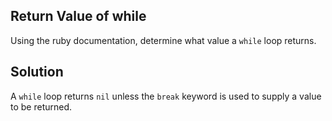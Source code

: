 ## Return Value of while
Using the ruby documentation, determine what value a `while` loop returns.

## Solution
A `while` loop returns `nil` unless the `break` keyword is used to supply a value to be returned.